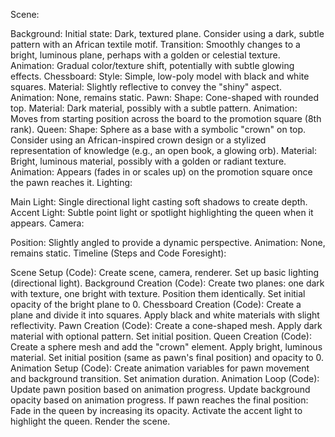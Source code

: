 Scene:

Background:
Initial state: Dark, textured plane. Consider using a dark, subtle pattern with an African textile motif.
Transition: Smoothly changes to a bright, luminous plane, perhaps with a golden or celestial texture.
Animation: Gradual color/texture shift, potentially with subtle glowing effects.
Chessboard:
Style: Simple, low-poly model with black and white squares.
Material: Slightly reflective to convey the "shiny" aspect.
Animation: None, remains static.
Pawn:
Shape: Cone-shaped with rounded top.
Material: Dark material, possibly with a subtle pattern.
Animation: Moves from starting position across the board to the promotion square (8th rank).
Queen:
Shape: Sphere as a base with a symbolic "crown" on top. Consider using an African-inspired crown design or a stylized representation of knowledge (e.g., an open book, a glowing orb).
Material: Bright, luminous material, possibly with a golden or radiant texture.
Animation: Appears (fades in or scales up) on the promotion square once the pawn reaches it.
Lighting:

Main Light: Single directional light casting soft shadows to create depth.
Accent Light: Subtle point light or spotlight highlighting the queen when it appears.
Camera:

Position: Slightly angled to provide a dynamic perspective.
Animation: None, remains static.
Timeline (Steps and Code Foresight):

Scene Setup (Code):
Create scene, camera, renderer.
Set up basic lighting (directional light).
Background Creation (Code):
Create two planes: one dark with texture, one bright with texture.
Position them identically.
Set initial opacity of the bright plane to 0.
Chessboard Creation (Code):
Create a plane and divide it into squares.
Apply black and white materials with slight reflectivity.
Pawn Creation (Code):
Create a cone-shaped mesh.
Apply dark material with optional pattern.
Set initial position.
Queen Creation (Code):
Create a sphere mesh and add the "crown" element.
Apply bright, luminous material.
Set initial position (same as pawn's final position) and opacity to 0.
Animation Setup (Code):
Create animation variables for pawn movement and background transition.
Set animation duration.
Animation Loop (Code):
Update pawn position based on animation progress.
Update background opacity based on animation progress.
If pawn reaches the final position:
Fade in the queen by increasing its opacity.
Activate the accent light to highlight the queen.
Render the scene.